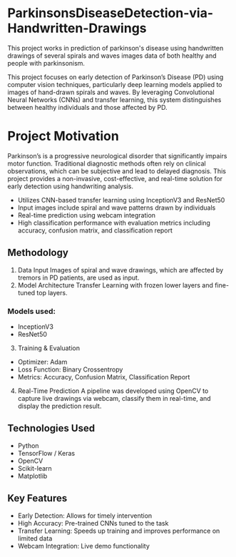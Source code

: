 # ParkinsonsDiseaseDetection-via-Handwritten-Drawings
This project works in prediction of parkinson's disease using handwritten drawings of several spirals and waves images data of both healthy and people with parkinsonism.

This project focuses on early detection of Parkinson’s Disease (PD) using computer vision techniques, particularly deep learning models applied to images of hand-drawn spirals and waves. By leveraging Convolutional Neural Networks (CNNs) and transfer learning, this system distinguishes between healthy individuals and those affected by PD.

# Project Motivation
Parkinson’s is a progressive neurological disorder that significantly impairs motor function. Traditional diagnostic methods often rely on clinical observations, which can be subjective and lead to delayed diagnosis. This project provides a non-invasive, cost-effective, and real-time solution for early detection using handwriting analysis.


* Utilizes CNN-based transfer learning using InceptionV3 and ResNet50
* Input images include spiral and wave patterns drawn by individuals
* Real-time prediction using webcam integration
* High classification performance with evaluation metrics including accuracy, confusion matrix, and classification report


## Methodology
1. Data Input
Images of spiral and wave drawings, which are affected by tremors in PD patients, are used as input.
2. Model Architecture
Transfer Learning with frozen lower layers and fine-tuned top layers.

### Models used:
* InceptionV3
* ResNet50

3. Training & Evaluation
* Optimizer: Adam
* Loss Function: Binary Crossentropy
* Metrics: Accuracy, Confusion Matrix, Classification Report

4. Real-Time Prediction
A pipeline was developed using OpenCV to capture live drawings via webcam, classify them in real-time, and display the prediction result.

## Technologies Used
* Python
* TensorFlow / Keras
* OpenCV
* Scikit-learn
* Matplotlib 

## Key Features
* Early Detection: Allows for timely intervention
* High Accuracy: Pre-trained CNNs tuned to the task
* Transfer Learning: Speeds up training and improves performance on limited data
* Webcam Integration: Live demo functionality
